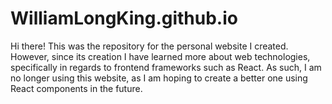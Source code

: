 # WilliamLongKing.github.io
Hi there! This was the repository for the personal website I created. 
However, since its creation I have learned more about web technologies, specifically in regards to frontend frameworks such as React. 
As such, I am no longer using this website, as I am hoping to create a better one using React components in the future.
